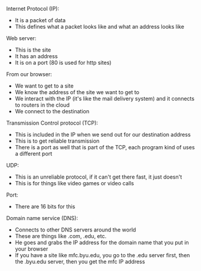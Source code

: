 Internet Protocol (IP): 
- It is a packet of data
- This defines what a packet looks like and what an address looks like
	
Web server:
- This is the site
- It has an address
- It is on a port (80 is used for http sites)
	
From our browser:
- We want to get to a site
- We know the address of the site we want to get to
- We interact with the IP (it's like the mail delivery system) and it connects to routers in the cloud
- We connect to the destination
	
Transmission Control protocol (TCP):
- This is included in the IP when we send out for our destination address
- This is to get reliable transmission
- There is a port as well that is part of the TCP, each program kind of uses a different port
	
UDP:
- This is an unreliable protocol, if it can't get there fast, it just doesn't
- This is for things like video games or video calls
	
Port: 
- There are 16 bits for this
	
Domain name service (DNS):
- Connects to other DNS servers around the world
- These are things like .com, .edu, etc.
- He goes and grabs the IP address for the domain name that you put in your browser
- If you have a site like mfc.byu.edu, you go to the .edu server first, then the .byu.edu server, then you get the mfc IP address
